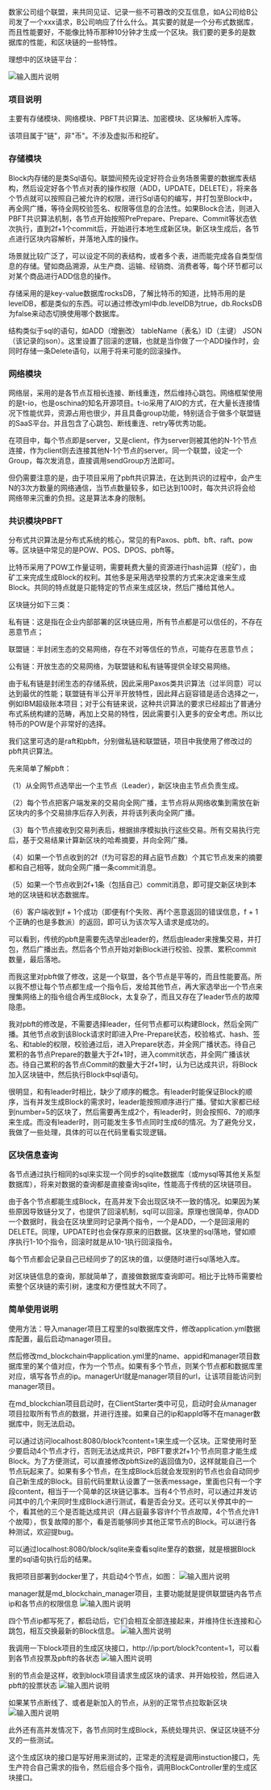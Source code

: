 数家公司组个联盟，来共同见证、记录一些不可篡改的交互信息，如A公司给B公司发了一个xxx请求，B公司响应了什么什么。其实要的就是一个分布式数据库，而且性能要好，不能像比特币那种10分钟才生成一个区块。我们要的更多的是数据库的性能，和区块链的一些特性。

理想中的区块链平台：

![输入图片说明](https://gitee.com/uploads/images/2018/0419/170921_7808ffdc_303698.png "1.png")

### 项目说明
主要有存储模块、网络模块、PBFT共识算法、加密模块、区块解析入库等。

该项目属于"链"，非"币"。不涉及虚拟币和挖矿。

### 存储模块
Block内存储的是类Sql语句。联盟间预先设定好符合业务场景需要的数据库表结构，然后设定好各个节点对表的操作权限（ADD，UPDATE，DELETE），将来各个节点就可以按照自己被允许的权限，进行Sql语句的编写，并打包至Block中，再全网广播，等待全网校验签名、权限等信息的合法性。如果Block合法，则进入PBFT共识算法机制，各节点开始按照PrePrepare、Prepare、Commit等状态依次执行，直到2f+1个commit后，开始进行本地生成新区块。新区块生成后，各节点进行区块内容解析，并落地入库的操作。

场景就比较广泛了，可以设定不同的表结构，或者多个表，进而能完成各自类型信息的存储。譬如商品溯源，从生产商、运输、经销商、消费者等，每个环节都可以对某个商品进行ADD信息的操作。

存储采用的是key-value数据库rocksDB，了解比特币的知道，比特币用的是levelDB，都是类似的东西。可以通过修改yml中db.levelDB为true，db.RocksDB为false来动态切换使用哪个数据库。

结构类似于sql的语句，如ADD（增删改） tableName（表名）ID（主键） JSON（该记录的json）。这里设置了回滚的逻辑，也就是当你做了一个ADD操作时，会同时存储一条Delete语句，以用于将来可能的回滚操作。



### 网络模块
网络层，采用的是各节点互相长连接、断线重连，然后维持心跳包。网络框架使用的是t-io，也是oschina的知名开源项目。t-io采用了AIO的方式，在大量长连接情况下性能优异，资源占用也很少，并且具备group功能，特别适合于做多个联盟链的SaaS平台。并且包含了心跳包、断线重连、retry等优秀功能。

在项目中，每个节点即是server，又是client，作为server则被其他的N-1个节点连接，作为client则去连接其他N-1个节点的server。同一个联盟，设定一个Group，每次发消息，直接调用sendGroup方法即可。

但仍需要注意的是，由于项目采用了pbft共识算法，在达到共识的过程中，会产生N的3次方数量的网络通信，当节点数量较多，如已达到100时，每次共识将会给网络带来沉重的负担。这是算法本身的限制。

### 共识模块PBFT

分布式共识算法是分布式系统的核心，常见的有Paxos、pbft、bft、raft、pow等。区块链中常见的是POW、POS、DPOS、pbft等。

比特币采用了POW工作量证明，需要耗费大量的资源进行hash运算（挖矿），由矿工来完成生成Block的权利。其他多是采用选举投票的方式来决定谁来生成Block。共同的特点就是只能特定的节点来生成区块，然后广播给其他人。

区块链分如下三类：

私有链：这是指在企业内部部署的区块链应用，所有节点都是可以信任的，不存在恶意节点；

联盟链：半封闭生态的交易网络，存在不对等信任的节点，可能存在恶意节点；

公有链：开放生态的交易网络，为联盟链和私有链等提供全球交易网络。

由于私有链是封闭生态的存储系统，因此采用Paxos类共识算法（过半同意）可以达到最优的性能；联盟链有半公开半开放特性，因此拜占庭容错是适合选择之一，例如IBM超级账本项目；对于公有链来说，这种共识算法的要求已经超出了普通分布式系统构建的范畴，再加上交易的特性，因此需要引入更多的安全考虑。所以比特币的POW是个非常好的选择。

我们这里可选的是raft和pbft，分别做私链和联盟链，项目中我使用了修改过的pbft共识算法。

先来简单了解pbft：

（1）从全网节点选举出一个主节点（Leader），新区块由主节点负责生成。

（2）每个节点把客户端发来的交易向全网广播，主节点将从网络收集到需放在新区块内的多个交易排序后存入列表，并将该列表向全网广播。

（3）每个节点接收到交易列表后，根据排序模拟执行这些交易。所有交易执行完后，基于交易结果计算新区块的哈希摘要，并向全网广播。

（4）如果一个节点收到的2f（f为可容忍的拜占庭节点数）个其它节点发来的摘要都和自己相等，就向全网广播一条commit消息。

（5）如果一个节点收到2f+1条（包括自己）commit消息，即可提交新区块到本地的区块链和状态数据库。

（6）客户端收到f + 1个成功（即便有f个失败、再f个恶意返回的错误信息，f + 1个正确的也是多数派）的返回，即可认为该次写入请求是成功的。

可以看到，传统的pbft是需要先选举出leader的，然后由leader来搜集交易，并打包，然后广播出去。然后各个节点开始对新Block进行校验、投票、累积commit数量，最后落地。

而我这里对pbft做了修改，这是一个联盟，各个节点是平等的，而且性能要高。所以我不想让每个节点都生成一个指令后，发给其他节点，再大家选举出一个节点来搜集网络上的指令组合再生成Block，太复杂了，而且又存在了leader节点的故障隐患。

我对pbft的修改是，不需要选择leader，任何节点都可以构建Block，然后全网广播。其他节点收到该Block请求时即进入Pre-Prepare状态，校验格式、hash、签名、和table的权限，校验通过后，进入Prepare状态，并全网广播状态。待自己累积的各节点Prepare的数量大于2f+1时，进入commit状态，并全网广播该状态。待自己累积的各节点Commit的数量大于2f+1时，认为已达成共识，将Block加入区块链中，然后执行Block中sql语句。

很明显，和有leader时相比，缺少了顺序的概念。有leader时能保证Block的顺序，当有并发生成Block的需求时，leader能按照顺序进行广播。譬如大家都已经到number=5的区块了，然后需要再生成2个，有leader时，则会按照6、7的顺序来生成。而没有leader时，则可能发生多节点同时生成6的情况。为了避免分叉，我做了一些处理，具体的可以在代码里看实现逻辑。

### 区块信息查询

各节点通过执行相同的sql来实现一个同步的sqlite数据库（或mysql等其他关系型数据库），将来对数据的查询都是直接查询sqlite，性能高于传统的区块链项目。

由于各个节点都能生成Block，在高并发下会出现区块不一致的情况。如果因为某些原因导致链分叉了，也提供了回滚机制，sql可以回滚。原理也很简单，你ADD一个数据时，我会在区块里同时记录两个指令，一个是ADD，一个是回滚用的DELETE。同理，UPDATE时也会保存原来的旧数据。区块里的sql落地，譬如顺序执行1-10个指令，回滚时就是从10-1执行回滚指令。

每个节点都会记录自己已经同步了的区块的值，以便随时进行sql落地入库。

对区块链信息的查询，那就简单了，直接做数据库查询即可。相比于比特币需要检索整个区块链的索引树，速度和方便性就大不同了。

### 简单使用说明

使用方法：导入manager项目工程里的sql数据库文件，修改application.yml数据库配置，最后启动manager项目。

然后修改md_blockchain中application.yml里的name、appid和manager项目数据库里的某个值对应，作为一个节点。如果有多个节点，则某个节点都和数据库里对应，填写各节点的ip。managerUrl就是manager项目的url，让该项目能访问到manager项目。

在md_blockchian项目启动时，在ClientStarter类中可见，启动时会从manager项目拉取所有节点的数据，并进行连接。如果自己的ip和appId等不在manager数据库中，则无法启动。

可以通过访问localhost:8080/block?content=1来生成一个区块。正常使用时至少要启动4个节点才行，否则无法达成共识，PBFT要求2f+1个节点同意才能生成Block。为了方便测试，可以直接修改pbftSize的返回值为0，这样就能自己一个节点玩起来了。如果有多个节点，在生成Block后就会发现别的节点也会自动同步自己新生成的Block。目前代码里默认设置了一张表message，里面也只有一个字段content，相当于一个简单的区块链记事本。当有4个节点时，可以通过并发访问其中的几个来同时生成Block进行测试，看是否会分叉。还可以关停其中的一个，看其他的三个是否能达成共识（拜占庭最多容许f个节点故障，4个节点允许1个故障），恢复故障的那个，看是否能够同步其他正常节点的Block。可以进行各种测试，欢迎提bug。

可以通过localhost:8080/block/sqlite来查看sqlite里存的数据，就是根据Block里的sql语句执行后的结果。

我把项目部署到docker里了，共启动4个节点，如图：
![输入图片说明](https://gitee.com/uploads/images/2018/0404/105151_c8931604_303698.png "1.png")

manager就是md_blockchain_manager项目，主要功能就是提供联盟链内各节点ip和各节点的权限信息
![输入图片说明](https://gitee.com/uploads/images/2018/0426/185644_23b10899_303698.png "2.png")

四个节点ip都写死了，都启动后，它们会相互全部连接起来，并维持住长连接和心跳包，相互交换最新的Block信息。
![输入图片说明](https://gitee.com/uploads/images/2018/0426/190528_3f93792e_303698.png "2.png")


我调用一下block项目的生成区块接口，http://ip:port/block?content=1，可以看到各节点投票及pbft的各状态
![输入图片说明](https://gitee.com/uploads/images/2018/0426/185819_06f95c59_303698.png "2.png")

别的节点会是这样，收到block项目请求生成区块的请求、并开始校验，然后进入pbft的投票状态
![输入图片说明](https://gitee.com/uploads/images/2018/0426/190006_0bb1f8d4_303698.png "2.png")

如果某节点断线了、或者是新加入的节点，从别的正常节点拉取新区块
![输入图片说明](https://gitee.com/uploads/images/2018/0426/190201_bdfd8d19_303698.png "2.png")

此外还有高并发情况下，各节点同时生成Block，系统处理共识、保证区块链不分叉的一些测试。

这个生成区块的接口是写好用来测试的，正常走的流程是调用instuction接口，先生产符合自己需求的指令，然后组合多个指令，调用BlockController里的生成区块接口。


